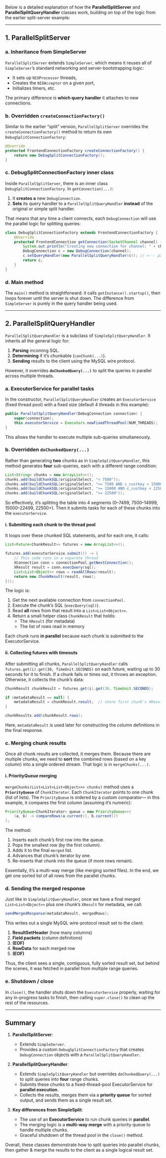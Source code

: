 Below is a detailed explanation of how the **ParallelSplitServer** and **ParallelSplitQueryHandler** classes work, building on top of the logic from the earlier split-server example:

---

## 1. ParallelSplitServer

### a. Inheritance from SimpleServer

`ParallelSplitServer` extends `SimpleServer`, which means it reuses all of `SimpleServer`’s standard networking and server-bootstrapping logic:

- It sets up `NIOProcessor` threads,
- Creates the `NIOAcceptor` on a given port,
- Initializes timers, etc.

The primary difference is **which query handler** it attaches to new connections.

### b. Overridden `createConnectionFactory()`

Similar to the earlier “split” version, `ParallelSplitServer` overrides the `createConnectionFactory()` method to return its own `DebugSplitConnectionFactory`:

```java
@Override
protected FrontendConnectionFactory createConnectionFactory() {
    return new DebugSplitConnectionFactory();
}
```

### c. DebugSplitConnectionFactory inner class

Inside `ParallelSplitServer`, there is an inner class `DebugSplitConnectionFactory`. In `getConnection(...)`:

1. It **creates a** new `DebugConnection`.
2. **Sets** its query handler to a `ParallelSplitQueryHandler` **instead** of the original or simple split handler.

That means that any time a client connects, each `DebugConnection` will use the parallel logic for splitting queries:

```java
class DebugSplitConnectionFactory extends FrontendConnectionFactory {
    @Override
    protected FrontendConnection getConnection(SocketChannel channel) {
        System.out.println("Creating new connection for channel: " + channel);
        DebugConnection c = new DebugConnection(channel);
        c.setQueryHandler(new ParallelSplitQueryHandler(c)); // <--- parallel splitting
        return c;
    }
}
```

### d. Main method

The `main()` method is straightforward: it calls `getInstance().startup()`, then loops forever until the server is shut down. The difference from `SimpleServer` is purely in the query handler being used.

---

## 2. ParallelSplitQueryHandler

`ParallelSplitQueryHandler` is a subclass of `SimpleSplitQueryHandler`. It inherits all the general logic for:

1. **Parsing** incoming SQL.
2. **Determining** if it’s chunkable (`canChunk(...)`).
3. **Sending** results to the client using the MySQL wire protocol.

However, it overrides **`doChunkedQuery(...)`** to split the queries in parallel across multiple threads.

### a. ExecutorService for parallel tasks

In the constructor, `ParallelSplitQueryHandler` creates an `ExecutorService` (fixed thread pool) with a fixed size (default 4 threads in this example):

```java
public ParallelSplitQueryHandler(DebugConnection connection) {
    super(connection);
    this.executorService = Executors.newFixedThreadPool(NUM_THREADS);
}
```

This allows the handler to execute multiple sub-queries simultaneously.

### b. Overridden `doChunkedQuery(...)`

Rather than generating **two** chunks as in `SimpleSplitQueryHandler`, this method generates **four** sub-queries, each with a different range condition:

```java
List<String> chunks = new ArrayList<>();
chunks.add(buildChunkSQL(originalSelect, "< 7500"));
chunks.add(buildChunkSQL(originalSelect, ">= 7500 AND c_custkey < 15000"));
chunks.add(buildChunkSQL(originalSelect, ">= 15000 AND c_custkey < 22500"));
chunks.add(buildChunkSQL(originalSelect, ">= 22500"));
```

So effectively, it’s splitting the table into 4 segments (0–7499, 7500–14999, 15000–22499, 22500+). Then it submits tasks for each of these chunks into the `executorService`.

#### i. Submitting each chunk to the thread pool

It loops over these chunked SQL statements, and for each one, it calls:

```java
List<Future<ChunkResult>> futures = new ArrayList<>();

futures.add(executorService.submit(() -> {
    // This code runs in a separate thread
    XConnection conn = connectionPool.getNextConnection();
    XResult result = conn.execQuery(sql);
    List<List<Object>> rows = readAllRows(result);
    return new ChunkResult(result, rows);
}));
```

The logic is:

1. Get the next available connection from `connectionPool`.
2. Execute the chunk’s SQL (`execQuery(sql)`).
3. Read **all** rows from that result into a `List<List<Object>>`.
4. Return a small helper class `ChunkResult` that holds:
   - The `XResult` (for metadata)
   - The list of rows read in memory

Each chunk runs **in parallel** because each chunk is submitted to the ExecutorService.

#### ii. Collecting futures with timeouts

After submitting all chunks, `ParallelSplitQueryHandler` calls `futures.get(i).get(30, TimeUnit.SECONDS)` on each future, waiting up to 30 seconds for it to finish. If a chunk fails or times out, it throws an exception. Otherwise, it collects the chunk’s data:

```java
ChunkResult chunkResult = futures.get(i).get(30, TimeUnit.SECONDS);

if (metadataResult == null) {
    metadataResult = chunkResult.result;  // store first chunk's XResult for metadata
}

chunkResults.add(chunkResult.rows);
```

Here, `metadataResult` is used later for constructing the column definitions in the final response.

### c. Merging chunk results

Once all chunk results are collected, it merges them. Because there are multiple chunks, we need to **sort** the combined rows (based on a key column) into a single ordered stream. That logic is in `mergeChunks(...)`.

#### i. PriorityQueue merging

`mergeChunks(List<List<List<Object>>> chunks)` method uses a **`PriorityQueue`** of `ChunkIterator`. Each `ChunkIterator` points to one chunk (list of lists). The `PriorityQueue` is ordered by a custom comparator— in this example, it compares the first column (assuming it’s numeric):

```java
PriorityQueue<ChunkIterator> queue = new PriorityQueue<>(
    (a, b) -> compareRows(a.current(), b.current())
);
```

The method:

1. Inserts each chunk’s first row into the queue.
2. Pops the smallest row (by the first column).
3. Adds it to the final `merged` list.
4. Advances that chunk’s iterator by one.
5. Re-inserts that chunk into the queue (if more rows remain).

Essentially, it’s a multi-way merge (like merging sorted files). In the end, we get one sorted list of all rows from the parallel chunks.

### d. Sending the merged response

Just like in `SimpleSplitQueryHandler`, once we have a final merged `List<List<Object>>` plus one chunk’s `XResult` for metadata, we call:

```java
sendMergedResponse(metadataResult, mergedRows);
```

This writes out a single MySQL wire-protocol result set to the client:
1. **ResultSetHeader** (how many columns)
2. **Field packets** (column definitions)
3. **(EOF)**
4. **RowData** for each merged row
5. **(EOF)**

Thus, the client sees a single, contiguous, fully sorted result set, but behind the scenes, it was fetched in parallel from multiple range queries.

### e. Shutdown / close

In `close()`, the handler shuts down the `ExecutorService` properly, waiting for any in-progress tasks to finish, then calling `super.close()` to clean up the rest of the resources.

---

## Summary

1. **ParallelSplitServer**:  
   - Extends `SimpleServer`.  
   - Provides a custom `DebugSplitConnectionFactory` that creates `DebugConnection` objects with a `ParallelSplitQueryHandler`.

2. **ParallelSplitQueryHandler**:  
   - Extends `SimpleSplitQueryHandler` but overrides `doChunkedQuery(...)` to split queries into **four** range chunks.  
   - Submits these chunks to a fixed-thread-pool ExecutorService for **parallel execution**.  
   - Collects the results, merges them via a **priority queue** for sorted output, and sends them as a single result set.  

3. **Key differences from SimpleSplit**:
   - The use of an **ExecutorService** to run chunk queries in **parallel**.  
   - The merging logic is a **multi-way merge** with a priority queue to handle multiple chunks.  
   - Graceful shutdown of the thread pool in the `close()` method.  

Overall, these classes demonstrate how to split queries into parallel chunks, then gather & merge the results to the client as a single logical result set.